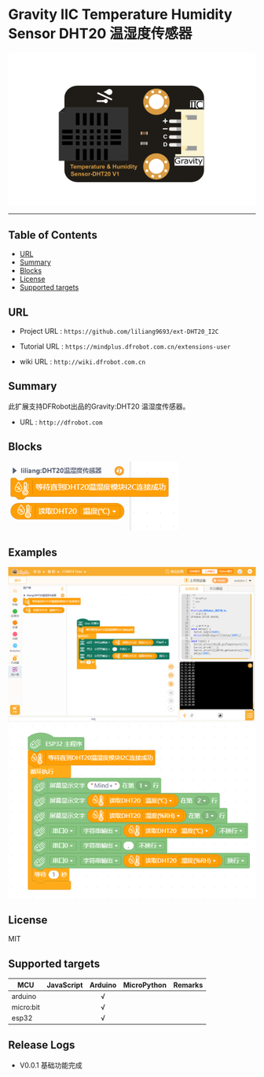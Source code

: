 # Gravity IIC Temperature Humidity Sensor DHT20 温湿度传感器


![](./arduinoC/_images/featured.png)

---------------------------------------------------------

## Table of Contents

* [URL](#url)
* [Summary](#summary)
* [Blocks](#blocks)
* [License](#license)
* [Supported targets](#Supportedtargets)

## URL
* Project URL : ```https://github.com/liliang9693/ext-DHT20_I2C```

* Tutorial URL : ```https://mindplus.dfrobot.com.cn/extensions-user```

* wiki URL : ```http://wiki.dfrobot.com.cn```



## Summary
此扩展支持DFRobot出品的Gravity:DHT20 温湿度传感器。
* URL : ```http://dfrobot.com```

## Blocks

![](./arduinoC/_images/blocks.png)



## Examples

![](./arduinoC/_images/example.png)
![](./arduinoC/_images/example-handpy.png)


## License

MIT

## Supported targets

MCU                | JavaScript    | Arduino   | MicroPython    | Remarks
------------------ | :----------: | :----------: | :---------: | -----
arduino        |             |        √      |             | 
micro:bit        |             |       √       |             | 
esp32        |             |        √      |             | 


## Release Logs
* V0.0.1  基础功能完成

